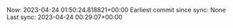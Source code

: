 Now: 2023-04-24 01:50:24.818821+00:00 Earliest commit since sync: None Last sync: 2023-04-24 00:29:07+00:00
